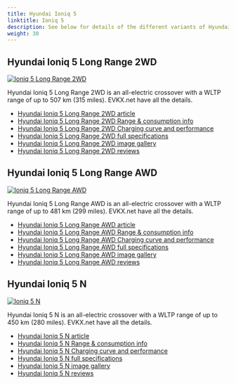 ```yaml
---
title: Hyundai Ioniq 5
linktitle: Ioniq 5
description: See below for details of the different variants of Hyundai Ioniq 5
weight: 30
---
```

## Hyundai Ioniq 5 Long Range 2WD

[![Ioniq 5 Long Range 2WD](https://media.evkx.net/multimedia/models/hyundai/ioniq_5/ioniq_5_long_range_2wd/main_1_st.jpg)](/models/hyundai/ioniq_5/ioniq_5_long_range_2wd/)

Hyundai Ioniq 5 Long Range 2WD is an all-electric crossover with a WLTP range of up to 507 km (315 miles). EVKX.net have all the details. 

- [Hyundai Ioniq 5 Long Range 2WD article](/models/hyundai/ioniq_5/ioniq_5_long_range_2wd/)
- [Hyundai Ioniq 5 Long Range 2WD Range & consumption info](/models/hyundai/ioniq_5/ioniq_5_long_range_2wd//rangeandconsumption)
- [Hyundai Ioniq 5 Long Range 2WD Charging curve and performance](/models/hyundai/ioniq_5/ioniq_5_long_range_2wd//chargingcurve)
- [Hyundai Ioniq 5 Long Range 2WD full specifications](/models/hyundai/ioniq_5/ioniq_5_long_range_2wd//specifications)
- [Hyundai Ioniq 5 Long Range 2WD image gallery](/models/hyundai/ioniq_5/ioniq_5_long_range_2wd//gallery)
- [Hyundai Ioniq 5 Long Range 2WD reviews](/models/hyundai/ioniq_5/ioniq_5_long_range_2wd//reviews)

## Hyundai Ioniq 5 Long Range AWD

[![Ioniq 5 Long Range AWD](https://media.evkx.net/multimedia/models/hyundai/ioniq_5/ioniq_5_long_range_awd/main_1_st.jpg)](/models/hyundai/ioniq_5/ioniq_5_long_range_awd/)

Hyundai Ioniq 5 Long Range AWD is an all-electric crossover with a WLTP range of up to 481 km (299 miles). EVKX.net have all the details. 

- [Hyundai Ioniq 5 Long Range AWD article](/models/hyundai/ioniq_5/ioniq_5_long_range_awd/)
- [Hyundai Ioniq 5 Long Range AWD Range & consumption info](/models/hyundai/ioniq_5/ioniq_5_long_range_awd//rangeandconsumption)
- [Hyundai Ioniq 5 Long Range AWD Charging curve and performance](/models/hyundai/ioniq_5/ioniq_5_long_range_awd//chargingcurve)
- [Hyundai Ioniq 5 Long Range AWD full specifications](/models/hyundai/ioniq_5/ioniq_5_long_range_awd//specifications)
- [Hyundai Ioniq 5 Long Range AWD image gallery](/models/hyundai/ioniq_5/ioniq_5_long_range_awd//gallery)
- [Hyundai Ioniq 5 Long Range AWD reviews](/models/hyundai/ioniq_5/ioniq_5_long_range_awd//reviews)

## Hyundai Ioniq 5 N

[![Ioniq 5 N](https://media.evkx.net/multimedia/models/hyundai/ioniq_5/ioniq_5_n/main_1_st.jpg)](/models/hyundai/ioniq_5/ioniq_5_n/)

Hyundai Ioniq 5 N is an all-electric crossover with a WLTP range of up to 450 km (280 miles). EVKX.net have all the details. 

- [Hyundai Ioniq 5 N article](/models/hyundai/ioniq_5/ioniq_5_n/)
- [Hyundai Ioniq 5 N Range & consumption info](/models/hyundai/ioniq_5/ioniq_5_n//rangeandconsumption)
- [Hyundai Ioniq 5 N Charging curve and performance](/models/hyundai/ioniq_5/ioniq_5_n//chargingcurve)
- [Hyundai Ioniq 5 N full specifications](/models/hyundai/ioniq_5/ioniq_5_n//specifications)
- [Hyundai Ioniq 5 N image gallery](/models/hyundai/ioniq_5/ioniq_5_n//gallery)
- [Hyundai Ioniq 5 N reviews](/models/hyundai/ioniq_5/ioniq_5_n//reviews)

